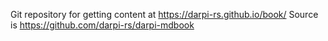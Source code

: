 Git repository for getting content at https://darpi-rs.github.io/book/
Source is https://github.com/darpi-rs/darpi-mdbook
